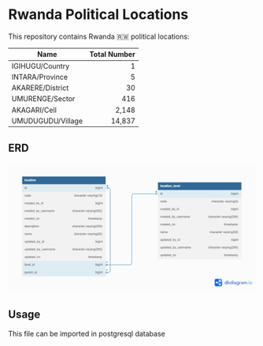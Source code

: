 # Rwanda Political Locations

This repository contains Rwanda 🇷🇼 political locations:

| Name               | Total Number |
| ------------------ | ------------:|
| IGIHUGU/Country    |            1 |
| INTARA/Province    |            5 |
| AKARERE/District   |           30 |
| UMURENGE/Sector    |          416 |
| AKAGARI/Cell       |        2,148 |
| UMUDUGUDU/Village  |       14,837 |

## ERD
![ERD](./ERD.png)

## Usage
This file can be imported in postgresql database